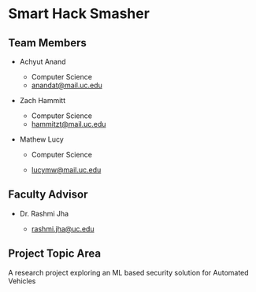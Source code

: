 # Smart Hack Smasher



## Team Members

* Achyut Anand

  * Computer Science
  * anandat@mail.uc.edu

* Zach Hammitt

  * Computer Science
  * hammitzt@mail.uc.edu

* Mathew Lucy

  * Computer Science

  * lucymw@mail.uc.edu

    

## Faculty Advisor

* Dr. Rashmi Jha

  * rashmi.jha@uc.edu

    

## Project Topic Area

A research project exploring an ML based security solution for Automated Vehicles

